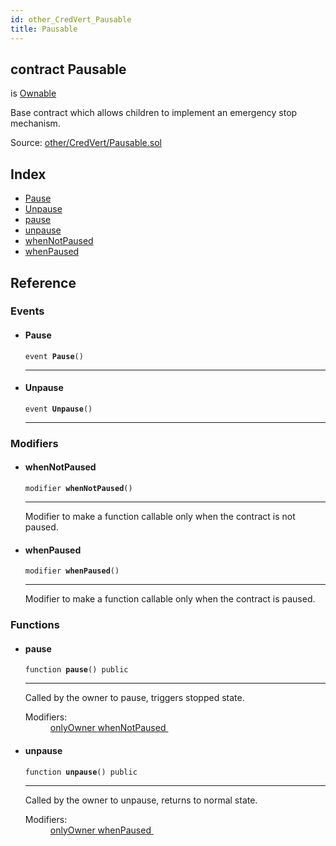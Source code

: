 ```yaml
---
id: other_CredVert_Pausable
title: Pausable
---
```


<div class="contract-doc"><div class="contract"><h2 class="contract-header"><span class="contract-kind">contract</span> Pausable</h2><p class="base-contracts"><span>is</span> <a href="other_CredVert_Ownable.html">Ownable</a></p><p class="description">Base contract which allows children to implement an emergency stop mechanism.</p><div class="source">Source: <a href="https://github.com/FriendlyUser/solidity-smart-contracts//blob/v0.2.0/contracts/other/CredVert/Pausable.sol" target="_blank">other/CredVert/Pausable.sol</a></div></div><div class="index"><h2>Index</h2><ul><li><a href="other_CredVert_Pausable.html#Pause">Pause</a></li><li><a href="other_CredVert_Pausable.html#Unpause">Unpause</a></li><li><a href="other_CredVert_Pausable.html#pause">pause</a></li><li><a href="other_CredVert_Pausable.html#unpause">unpause</a></li><li><a href="other_CredVert_Pausable.html#whenNotPaused">whenNotPaused</a></li><li><a href="other_CredVert_Pausable.html#whenPaused">whenPaused</a></li></ul></div><div class="reference"><h2>Reference</h2><div class="events"><h3>Events</h3><ul><li><div class="item event"><span id="Pause" class="anchor-marker"></span><h4 class="name">Pause</h4><div class="body"><code class="signature">event <strong>Pause</strong><span>() </span></code><hr/></div></div></li><li><div class="item event"><span id="Unpause" class="anchor-marker"></span><h4 class="name">Unpause</h4><div class="body"><code class="signature">event <strong>Unpause</strong><span>() </span></code><hr/></div></div></li></ul></div><div class="modifiers"><h3>Modifiers</h3><ul><li><div class="item modifier"><span id="whenNotPaused" class="anchor-marker"></span><h4 class="name">whenNotPaused</h4><div class="body"><code class="signature">modifier <strong>whenNotPaused</strong><span>() </span></code><hr/><div class="description"><p>Modifier to make a function callable only when the contract is not paused.</p></div></div></div></li><li><div class="item modifier"><span id="whenPaused" class="anchor-marker"></span><h4 class="name">whenPaused</h4><div class="body"><code class="signature">modifier <strong>whenPaused</strong><span>() </span></code><hr/><div class="description"><p>Modifier to make a function callable only when the contract is paused.</p></div></div></div></li></ul></div><div class="functions"><h3>Functions</h3><ul><li><div class="item function"><span id="pause" class="anchor-marker"></span><h4 class="name">pause</h4><div class="body"><code class="signature">function <strong>pause</strong><span>() </span><span>public </span></code><hr/><div class="description"><p>Called by the owner to pause, triggers stopped state.</p></div><dl><dt><span class="label-modifiers">Modifiers:</span></dt><dd><a href="other_CredVert_Ownable.html#onlyOwner">onlyOwner </a><a href="other_CredVert_Pausable.html#whenNotPaused">whenNotPaused </a></dd></dl></div></div></li><li><div class="item function"><span id="unpause" class="anchor-marker"></span><h4 class="name">unpause</h4><div class="body"><code class="signature">function <strong>unpause</strong><span>() </span><span>public </span></code><hr/><div class="description"><p>Called by the owner to unpause, returns to normal state.</p></div><dl><dt><span class="label-modifiers">Modifiers:</span></dt><dd><a href="other_CredVert_Ownable.html#onlyOwner">onlyOwner </a><a href="other_CredVert_Pausable.html#whenPaused">whenPaused </a></dd></dl></div></div></li></ul></div></div></div>
